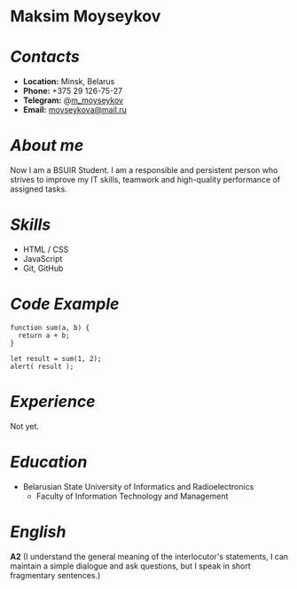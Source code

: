 # **Maksim Moyseykov**

# _Contacts_
* **Location:** Minsk, Belarus
* **Phone:** +375 29 126-75-27
* **Telegram:** @[m_moyseykov](@t.me/m_moyseykov)
* **Email:** moyseykova@mail.ru

# _About me_
Now I am a BSUIR Student. I am a responsible and persistent person who strives to improve my IT skills, teamwork and high-quality performance of assigned tasks.

# _Skills_
- HTML / CSS
- JavaScript
- Git, GitHub

# _Code Example_
```
function sum(a, b) {
  return a + b;
}

let result = sum(1, 2);
alert( result );
```

# _Experience_
Not yet.

# _Education_
+ Belarusian State University of Informatics and Radioelectronics
	+ Faculty of Information Technology and Management

# _English_
**A2** (I understand the general meaning of the interlocutor's statements, I can maintain a simple dialogue and ask questions, but I speak in short fragmentary sentences.)



